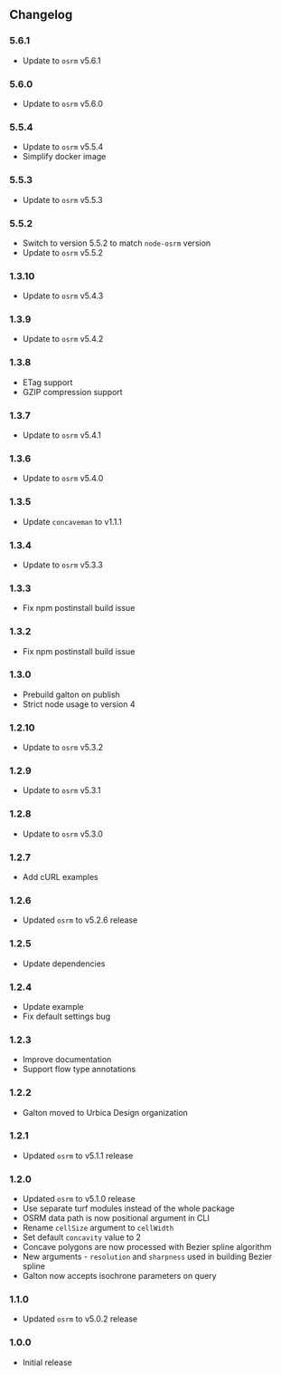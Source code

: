 ## Changelog

### 5.6.1

- Update to `osrm` v5.6.1

### 5.6.0

 - Update to `osrm` v5.6.0

### 5.5.4

 - Update to `osrm` v5.5.4
 - Simplify docker image

### 5.5.3

 - Update to `osrm` v5.5.3

### 5.5.2

 - Switch to version 5.5.2 to match `node-osrm` version
 - Update to `osrm` v5.5.2

### 1.3.10

 - Update to `osrm` v5.4.3

### 1.3.9

 - Update to `osrm` v5.4.2

### 1.3.8

 - ETag support
 - GZIP compression support

### 1.3.7

 - Update to `osrm` v5.4.1

### 1.3.6

 - Update to `osrm` v5.4.0

### 1.3.5

 - Update `concaveman` to v1.1.1

### 1.3.4

 - Update to `osrm` v5.3.3

### 1.3.3

 - Fix npm postinstall build issue

### 1.3.2

 - Fix npm postinstall build issue

### 1.3.0

 - Prebuild galton on publish
 - Strict node usage to version 4

### 1.2.10

 - Update to `osrm` v5.3.2

### 1.2.9

 - Update to `osrm` v5.3.1

### 1.2.8

 - Update to `osrm` v5.3.0

### 1.2.7

 - Add cURL examples

### 1.2.6

 - Updated `osrm` to v5.2.6 release

### 1.2.5

 - Update dependencies

### 1.2.4

 - Update example
 - Fix default settings bug

### 1.2.3

 - Improve documentation
 - Support flow type annotations

### 1.2.2

 - Galton moved to Urbica Design organization

### 1.2.1

 - Updated `osrm` to v5.1.1 release

### 1.2.0

 - Updated `osrm` to v5.1.0 release
 - Use separate turf modules instead of the whole package
 - OSRM data path is now positional argument in CLI
 - Rename `cellSize` argument to `cellWidth`
 - Set default `concavity` value to 2
 - Concave polygons are now processed with Bezier spline algorithm
 - New arguments - `resolution` and `sharpness` used in building Bezier spline
 - Galton now accepts isochrone parameters on query

### 1.1.0

 - Updated `osrm` to v5.0.2 release

### 1.0.0

 - Initial release
